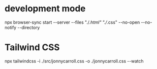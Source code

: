 # development mode
npx browser-sync start --server --files "./*.html" "./*.css" --no-open --no-notify --directory

# Tailwind CSS
npx tailwindcss -i ./src/jonnycarroll.css -o ./jonnycarroll.css --watch